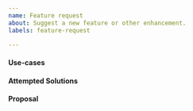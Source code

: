 ```yaml
---
name: Feature request
about: Suggest a new feature or other enhancement.
labels: feature-request

---
```


<!--
Hi there,

Thank you for opening a request! Please note that we try to keep the this issue tracker reserved for
bug reports and feature requests related to the HCP Terraform and Terraform Enterprise provider. If you know
your request relates to the HCP Terraform and Terraform Enterprise platform itself, please contact
tf-cloud@hashicorp.support. For general usage questions, please post to our community forum:
https://discuss.hashicorp.com.
-->


#### Use-cases
<!---
In order to properly evaluate a feature request, it is necessary to understand the use-cases for it.

Please describe below the _end goal_ you are trying to achieve that has led you to request this feature.

Please keep this section focused on the problem and not on the suggested solution. We'll get to that in a moment, below!
-->

#### Attempted Solutions
<!---
If you've already tried to solve the problem with existing features and found a limitation that prevented you from succeeding, please describe it below in as much detail as possible.

Ideally, this would include real configuration snippets that you tried, real Terraform command lines you ran, and what results you got in each case.

Please remove any sensitive information such as passwords before sharing configuration snippets and command lines.
-->

#### Proposal
<!---
If you have an idea for a way to address the problem via a change to this provider, please describe it below.

In this section, it's helpful to include specific examples of how what you are suggesting might look in configuration files, or on the command line, since that allows us to understand the full picture of what you are proposing.

If you don't know what you'd propose or are unsure of some details, don't worry! When we evaluate the feature request we'll be happy to help.
-->
